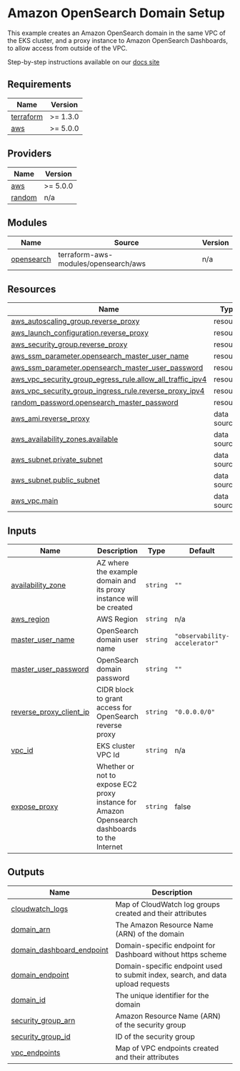 # Amazon OpenSearch Domain Setup

This example creates an Amazon OpenSearch domain in the same VPC of the EKS cluster,
and a proxy instance to Amazon OpenSearch Dashboards, to allow access from outside of the VPC.

Step-by-step instructions available on our [docs site](https://aws-observability.github.io/terraform-aws-observability-accelerator/)

<!-- BEGINNING OF PRE-COMMIT-TERRAFORM DOCS HOOK -->
## Requirements

| Name | Version |
|------|---------|
| <a name="requirement_terraform"></a> [terraform](#requirement\_terraform) | >= 1.3.0 |
| <a name="requirement_aws"></a> [aws](#requirement\_aws) | >= 5.0.0 |

## Providers

| Name | Version |
|------|---------|
| <a name="provider_aws"></a> [aws](#provider\_aws) | >= 5.0.0 |
| <a name="provider_random"></a> [random](#provider\_random) | n/a |

## Modules

| Name | Source | Version |
|------|--------|---------|
| <a name="module_opensearch"></a> [opensearch](#module\_opensearch) | terraform-aws-modules/opensearch/aws | n/a |

## Resources

| Name | Type |
|------|------|
| [aws_autoscaling_group.reverse_proxy](https://registry.terraform.io/providers/hashicorp/aws/latest/docs/resources/autoscaling_group) | resource |
| [aws_launch_configuration.reverse_proxy](https://registry.terraform.io/providers/hashicorp/aws/latest/docs/resources/launch_configuration) | resource |
| [aws_security_group.reverse_proxy](https://registry.terraform.io/providers/hashicorp/aws/latest/docs/resources/security_group) | resource |
| [aws_ssm_parameter.opensearch_master_user_name](https://registry.terraform.io/providers/hashicorp/aws/latest/docs/resources/ssm_parameter) | resource |
| [aws_ssm_parameter.opensearch_master_user_password](https://registry.terraform.io/providers/hashicorp/aws/latest/docs/resources/ssm_parameter) | resource |
| [aws_vpc_security_group_egress_rule.allow_all_traffic_ipv4](https://registry.terraform.io/providers/hashicorp/aws/latest/docs/resources/vpc_security_group_egress_rule) | resource |
| [aws_vpc_security_group_ingress_rule.reverse_proxy_ipv4](https://registry.terraform.io/providers/hashicorp/aws/latest/docs/resources/vpc_security_group_ingress_rule) | resource |
| [random_password.opensearch_master_password](https://registry.terraform.io/providers/hashicorp/random/latest/docs/resources/password) | resource |
| [aws_ami.reverse_proxy](https://registry.terraform.io/providers/hashicorp/aws/latest/docs/data-sources/ami) | data source |
| [aws_availability_zones.available](https://registry.terraform.io/providers/hashicorp/aws/latest/docs/data-sources/availability_zones) | data source |
| [aws_subnet.private_subnet](https://registry.terraform.io/providers/hashicorp/aws/latest/docs/data-sources/subnet) | data source |
| [aws_subnet.public_subnet](https://registry.terraform.io/providers/hashicorp/aws/latest/docs/data-sources/subnet) | data source |
| [aws_vpc.main](https://registry.terraform.io/providers/hashicorp/aws/latest/docs/data-sources/vpc) | data source |

## Inputs

| Name | Description | Type | Default | Required |
|------|-------------|------|---------|:--------:|
| <a name="input_availability_zone"></a> [availability\_zone](#input\_availability\_zone) | AZ where the example domain and its proxy instance will be created | `string` | `""` | no |
| <a name="input_aws_region"></a> [aws\_region](#input\_aws\_region) | AWS Region | `string` | n/a | yes |
| <a name="input_master_user_name"></a> [master\_user\_name](#input\_master\_user\_name) | OpenSearch domain user name | `string` | `"observability-accelerator"` | no |
| <a name="input_master_user_password"></a> [master\_user\_password](#input\_master\_user\_password) | OpenSearch domain password | `string` | `""` | no |
| <a name="input_reverse_proxy_client_ip"></a> [reverse\_proxy\_client\_ip](#input\_reverse\_proxy\_client\_ip) | CIDR block to grant access for OpenSearch reverse proxy | `string` | `"0.0.0.0/0"` | no |
| <a name="input_vpc_id"></a> [vpc\_id](#input\_vpc\_id) | EKS cluster VPC Id | `string` | n/a | yes |
| <a name="input_expose_proxy"></a> [expose\_proxy](#expose\_proxy) | Whether or not to expose EC2 proxy instance for Amazon Opensearch dashboards to the Internet | `string` | false | no |

## Outputs

| Name | Description |
|------|-------------|
| <a name="output_cloudwatch_logs"></a> [cloudwatch\_logs](#output\_cloudwatch\_logs) | Map of CloudWatch log groups created and their attributes |
| <a name="output_domain_arn"></a> [domain\_arn](#output\_domain\_arn) | The Amazon Resource Name (ARN) of the domain |
| <a name="output_domain_dashboard_endpoint"></a> [domain\_dashboard\_endpoint](#output\_domain\_dashboard\_endpoint) | Domain-specific endpoint for Dashboard without https scheme |
| <a name="output_domain_endpoint"></a> [domain\_endpoint](#output\_domain\_endpoint) | Domain-specific endpoint used to submit index, search, and data upload requests |
| <a name="output_domain_id"></a> [domain\_id](#output\_domain\_id) | The unique identifier for the domain |
| <a name="output_security_group_arn"></a> [security\_group\_arn](#output\_security\_group\_arn) | Amazon Resource Name (ARN) of the security group |
| <a name="output_security_group_id"></a> [security\_group\_id](#output\_security\_group\_id) | ID of the security group |
| <a name="output_vpc_endpoints"></a> [vpc\_endpoints](#output\_vpc\_endpoints) | Map of VPC endpoints created and their attributes |
<!-- END OF PRE-COMMIT-TERRAFORM DOCS HOOK -->
